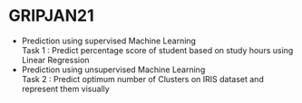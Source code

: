 # GRIPJAN21
<ul>
<li>Prediction using supervised Machine Learning<br>
    Task 1 : Predict percentage score of student based on study hours using Linear Regression</li>
<li>Prediction using unsupervised Machine Learning<br>
    Task 2 : Predict optimum number of Clusters on IRIS dataset and represent them visually</li>
</ul>
